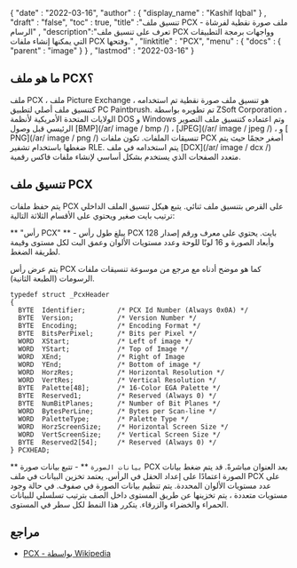 {
  "date" : "2022-03-16",
  "author" : {
    "display_name" : "Kashif Iqbal"
} ,
  "draft" : "false",
  "toc" : true,
  "title" :"تنسيق ملف PCX - ملف صورة نقطية لفرشاة الرسام" ,
  "description":"تعرف على تنسيق ملف PCX وواجهات برمجة التطبيقات التي يمكنها إنشاء ملفات PCX وفتحها." ,
  "linktitle" : "PCX",
  "menu" : {
    "docs" : {
      "parent" : "image"
}
} ,
  "lastmod" : "2022-03-16"
}

## ما هو ملف PCX؟

ملف PCX ، ملف Picture Exchange ، هو تنسيق ملف صورة نقطية تم استخدامه كتنسيق ملف أصلي لتطبيق PC Paintbrush. تم تطويره بواسطة ZSoft Corporation ، الولايات المتحدة الأمريكية لأنظمة DOS و Windows وتم اعتماده كتنسيق ملف التصوير الرئيسي قبل وصول [BMP](/ar/ image / bmp /) ، [JPEG](/ar/ image / jpeg /) ، و [ PNG](/ar/ image / png /) تنسيقات الملفات. تكون ملفات PCX أصغر حجمًا حيث يتم ضغطها باستخدام تشفير RLE. يتم استخدامه في ملف [DCX](/ar/ image / dcx /) متعدد الصفحات الذي يستخدم بشكل أساسي لإنشاء ملفات فاكس رقمية.

## تنسيق ملف PCX

يتم حفظ ملفات PCX على القرص بتنسيق ملف ثنائي. يتبع هيكل تنسيق الملف الداخلي ترتيب بايت صغير ويحتوي على الأقسام الثلاثة التالية:

** "رأس PCX" ** - يبلغ طول رأس PCX 128 بايت. يحتوي على معرف ورقم إصدار وأبعاد الصورة و 16 لونًا للوحة وعدد مستويات الألوان وعمق البت لكل مستوى وقيمة لطريقة الضغط.

يتم عرض رأس PCX كما هو موضح أدناه مع مرجع من موسوعة تنسيقات ملفات الرسومات (الطبعة الثانية).
```
typedef struct _PcxHeader
{
  BYTE	Identifier;        /* PCX Id Number (Always 0x0A) */
  BYTE	Version;           /* Version Number */
  BYTE	Encoding;          /* Encoding Format */
  BYTE	BitsPerPixel;      /* Bits per Pixel */
  WORD	XStart;            /* Left of image */
  WORD	YStart;            /* Top of Image */
  WORD	XEnd;              /* Right of Image
  WORD	YEnd;              /* Bottom of image */
  WORD	HorzRes;           /* Horizontal Resolution */
  WORD	VertRes;           /* Vertical Resolution */
  BYTE	Palette[48];       /* 16-Color EGA Palette */
  BYTE	Reserved1;         /* Reserved (Always 0) */
  BYTE	NumBitPlanes;      /* Number of Bit Planes */
  WORD	BytesPerLine;      /* Bytes per Scan-line */
  WORD	PaletteType;       /* Palette Type */
  WORD	HorzScreenSize;    /* Horizontal Screen Size */
  WORD	VertScreenSize;    /* Vertical Screen Size */
  BYTE	Reserved2[54];     /* Reserved (Always 0) */
} PCXHEAD;
```

** `بيانات الصورة` ** - تتبع بيانات صورة PCX بعد العنوان مباشرةً. قد يتم ضغط بيانات الصورة اعتمادًا على إعداد الحقل في الرأس. يعتمد تخزين البيانات في ملف PCX على عدد مستويات الألوان المحددة. يتم تنظيم بيانات الصورة في صفوف. في حالة وجود مستويات متعددة ، يتم تخزينها عن طريق المستوى داخل الصف بترتيب تسلسلي للبيانات الحمراء والخضراء والزرقاء. يتكرر هذا النمط لكل سطر في المستوى.

## مراجع

* [PCX - بواسطة Wikipedia](https://en.wikipedia.org/wiki/PCX)

